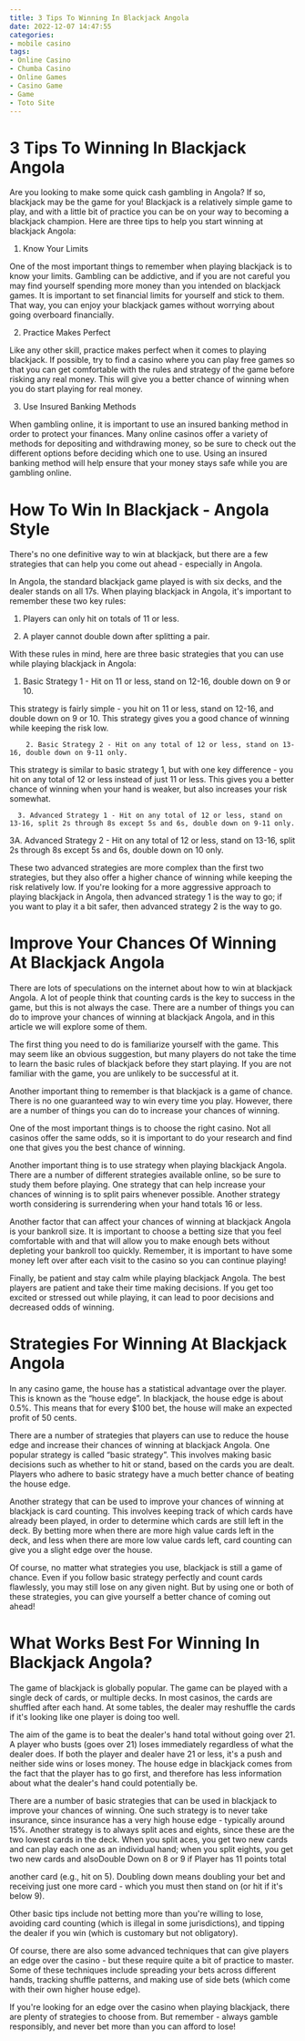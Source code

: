 ```yaml
---
title: 3 Tips To Winning In Blackjack Angola
date: 2022-12-07 14:47:55
categories:
- mobile casino
tags:
- Online Casino
- Chumba Casino
- Online Games
- Casino Game
- Game
- Toto Site
---
```



#  3 Tips To Winning In Blackjack Angola

Are you looking to make some quick cash gambling in Angola? If so, blackjack may be the game for you! Blackjack is a relatively simple game to play, and with a little bit of practice you can be on your way to becoming a blackjack champion. Here are three tips to help you start winning at blackjack Angola:

1. Know Your Limits

One of the most important things to remember when playing blackjack is to know your limits. Gambling can be addictive, and if you are not careful you may find yourself spending more money than you intended on blackjack games. It is important to set financial limits for yourself and stick to them. That way, you can enjoy your blackjack games without worrying about going overboard financially.

2. Practice Makes Perfect

Like any other skill, practice makes perfect when it comes to playing blackjack. If possible, try to find a casino where you can play free games so that you can get comfortable with the rules and strategy of the game before risking any real money. This will give you a better chance of winning when you do start playing for real money.

3. Use Insured Banking Methods

When gambling online, it is important to use an insured banking method in order to protect your finances. Many online casinos offer a variety of methods for depositing and withdrawing money, so be sure to check out the different options before deciding which one to use. Using an insured banking method will help ensure that your money stays safe while you are gambling online.

#  How To Win In Blackjack - Angola Style

There's no one definitive way to win at blackjack, but there are a few strategies that can help you come out ahead - especially in Angola.

In Angola, the standard blackjack game played is with six decks, and the dealer stands on all 17s. When playing blackjack in Angola, it's important to remember these two key rules:

1. Players can only hit on totals of 11 or less.

2. A player cannot double down after splitting a pair.

With these rules in mind, here are three basic strategies that you can use while playing blackjack in Angola:

1. Basic Strategy 1 - Hit on 11 or less, stand on 12-16, double down on 9 or 10.

This strategy is fairly simple - you hit on 11 or less, stand on 12-16, and double down on 9 or 10. This strategy gives you a good chance of winning while keeping the risk low.




        2. Basic Strategy 2 - Hit on any total of 12 or less, stand on 13-16, double down on 9-11 only.

This strategy is similar to basic strategy 1, but with one key difference - you hit on any total of 12 or less instead of just 11 or less. This gives you a better chance of winning when your hand is weaker, but also increases your risk somewhat.



      3. Advanced Strategy 1 - Hit on any total of 12 or less, stand on 13-16, split 2s through 8s except 5s and 6s, double down on 9-11 only.
3A. Advanced Strategy 2 - Hit on any total of 12 or less, stand on 13-16, split 2s through 8s except 5s and 6s, double down on 10 only.

These two advanced strategies are more complex than the first two strategies, but they also offer a higher chance of winning while keeping the risk relatively low. If you're looking for a more aggressive approach to playing blackjack in Angola, then advanced strategy 1 is the way to go; if you want to play it a bit safer, then advanced strategy 2 is the way to go.

#  Improve Your Chances Of Winning At Blackjack Angola 

There are lots of speculations on the internet about how to win at blackjack Angola. A lot of people think that counting cards is the key to success in the game, but this is not always the case. There are a number of things you can do to improve your chances of winning at blackjack Angola, and in this article we will explore some of them.

The first thing you need to do is familiarize yourself with the game. This may seem like an obvious suggestion, but many players do not take the time to learn the basic rules of blackjack before they start playing. If you are not familiar with the game, you are unlikely to be successful at it.

Another important thing to remember is that blackjack is a game of chance. There is no one guaranteed way to win every time you play. However, there are a number of things you can do to increase your chances of winning.

One of the most important things is to choose the right casino. Not all casinos offer the same odds, so it is important to do your research and find one that gives you the best chance of winning.

Another important thing is to use strategy when playing blackjack Angola. There are a number of different strategies available online, so be sure to study them before playing. One strategy that can help increase your chances of winning is to split pairs whenever possible. Another strategy worth considering is surrendering when your hand totals 16 or less.

Another factor that can affect your chances of winning at blackjack Angola is your bankroll size. It is important to choose a betting size that you feel comfortable with and that will allow you to make enough bets without depleting your bankroll too quickly. Remember, it is important to have some money left over after each visit to the casino so you can continue playing!

Finally, be patient and stay calm while playing blackjack Angola. The best players are patient and take their time making decisions. If you get too excited or stressed out while playing, it can lead to poor decisions and decreased odds of winning.

#  Strategies For Winning At Blackjack Angola  

In any casino game, the house has a statistical advantage over the player. This is known as the “house edge”. In blackjack, the house edge is about 0.5%. This means that for every $100 bet, the house will make an expected profit of 50 cents. 

There are a number of strategies that players can use to reduce the house edge and increase their chances of winning at blackjack Angola. One popular strategy is called “basic strategy”. This involves making basic decisions such as whether to hit or stand, based on the cards you are dealt. Players who adhere to basic strategy have a much better chance of beating the house edge. 

Another strategy that can be used to improve your chances of winning at blackjack is card counting. This involves keeping track of which cards have already been played, in order to determine which cards are still left in the deck. By betting more when there are more high value cards left in the deck, and less when there are more low value cards left, card counting can give you a slight edge over the house. 

Of course, no matter what strategies you use, blackjack is still a game of chance. Even if you follow basic strategy perfectly and count cards flawlessly, you may still lose on any given night. But by using one or both of these strategies, you can give yourself a better chance of coming out ahead!

#  What Works Best For Winning In Blackjack Angola?

The game of blackjack is globally popular. The game can be played with a single deck of cards, or multiple decks. In most casinos, the cards are shuffled after each hand. At some tables, the dealer may reshuffle the cards if it's looking like one player is doing too well. 

The aim of the game is to beat the dealer's hand total without going over 21. A player who busts (goes over 21) loses immediately regardless of what the dealer does. If both the player and dealer have 21 or less, it's a push and neither side wins or loses money. The house edge in blackjack comes from the fact that the player has to go first, and therefore has less information about what the dealer's hand could potentially be. 

There are a number of basic strategies that can be used in blackjack to improve your chances of winning. One such strategy is to never take insurance, since insurance has a very high house edge - typically around 15%. Another strategy is to always split aces and eights, since these are the two lowest cards in the deck. When you split aces, you get two new cards and can play each one as an individual hand; when you split eights, you get two new cards and alsoDouble Down on 8 or 9 if Player has 11 points total



another card (e.g., hit on 5). Doubling down means doubling your bet and receiving just one more card - which you must then stand on (or hit if it's below 9). 

Other basic tips include not betting more than you're willing to lose, avoiding card counting (which is illegal in some jurisdictions), and tipping the dealer if you win (which is customary but not obligatory). 

Of course, there are also some advanced techniques that can give players an edge over the casino - but these require quite a bit of practice to master. Some of these techniques include spreading your bets across different hands, tracking shuffle patterns, and making use of side bets (which come with their own higher house edge). 

If you're looking for an edge over the casino when playing blackjack, there are plenty of strategies to choose from. But remember - always gamble responsibly, and never bet more than you can afford to lose!